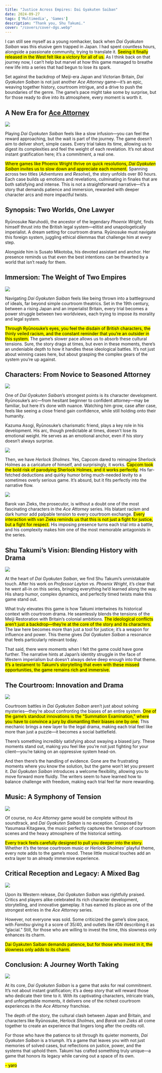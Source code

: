```yaml
---
title: "Justice Across Empires: Dai Gyakuten Saiban"
date: 2024-09-27
tags: ['Multimedia', 'Games']
description: "Thank you, Shu Takumi."
cover: "/covers/cover-dgs.webp"
---
```


I can still see myself as a young romhacker, back when *Dai Gyakuten Saiban* was this elusive gem trapped in Japan. I had spent countless hours, alongside a passionate community, trying to translate it. <mark>Seeing it finally released in the West felt like a victory for all of us.</mark> As I think back on that journey now, I can’t help but marvel at how this game managed to breathe new life into a series that had begun to lose its spark.

Set against the backdrop of Meiji-era Japan and Victorian Britain, *Dai Gyakuten Saiban* is not just another *Ace Attorney* game—it’s an epic, weaving together history, courtroom intrigue, and a drive to push the boundaries of the genre. The game’s pace might take some by surprise, but for those ready to dive into its atmosphere, every moment is worth it.

## A New Era for [Ace Attorney](https://www.ace-attorney.com)

![](image-91.png)

Playing *Dai Gyakuten Saiban* feels like a slow infusion—you can feel the reward approaching, but the wait is part of the journey. The game doesn’t aim to deliver short, simple cases. Every trial takes its time, allowing us to digest its complexities and feel the weight of each revelation. It’s not about instant gratification here; it’s a commitment, a real one.

<mark>Where games like Phoenix Wright thrive on quick resolutions, *Dai Gyakuten Saiban* invites us to slow down and appreciate each moment.</mark> Spanning across two titles (*Adventures* and *Resolve*), the story unfolds over 80 hours. Each case builds up emotions and revelations, culminating in finales that are both satisfying and intense. This is not a straightforward narrative—it’s a story that demands patience and immersion, rewarded with deeper character arcs and more impactful twists.

## Synopsis: Two Worlds, One Lawyer

Ryūnosuke Naruhodō, the ancestor of the legendary *Phoenix Wright*, finds himself thrust into the British legal system—elitist and unapologetically imperialist. A dream setting for courtroom drama. Ryūnosuke must navigate this foreign system, juggling ethical dilemmas that challenge him at every step.

Alongside him is Susato Mikotoba, his devoted assistant and anchor. Her presence reminds us that even the best intentions can be thwarted by a world that isn’t ready for them.

## Immersion: The Weight of Two Empires

![](image-101.png)

Navigating *Dai Gyakuten Saiban* feels like being thrown into a battleground of ideals, far beyond simple courtroom theatrics. Set in the 19th century, between a rising Japan and an imperialist Britain, every trial becomes a power struggle between two worldviews, each trying to impose its morality and legal system.

<mark>Through Ryūnosuke’s eyes, you feel the disdain of British characters, the thinly veiled racism, and the constant reminder that you’re an outsider in this system.</mark> The game’s slower pace allows us to absorb these cultural tensions. Sure, the story drags at times, but even in these moments, there’s an undeniable depth to how it handles these ideological battles. It’s not just about winning cases here, but about grasping the complex gears of the system you’re up against.

## Characters: From Novice to Seasoned Attorney

![](https://i.imgur.com/rZ9fGTE.jpeg)

One of *Dai Gyakuten Saiban*’s strongest points is its character development. Ryūnosuke’s arc—from hesitant beginner to confident attorney—may be familiar, but here it’s done with nuance. Watching him grow, case after case, feels like seeing a close friend gain confidence, while still holding onto their humanity.

Kazuma Asogi, Ryūnosuke’s charismatic friend, plays a key role in his development. His arc, though predictable at times, doesn’t lose its emotional weight. He serves as an emotional anchor, even if his story doesn’t always surprise.

![](image-93.png)

Then, we have *Herlock Sholmes*. Yes, Capcom dared to reimagine Sherlock Holmes as a caricature of himself, and surprisingly, it works. <mark>Capcom took the bold risk of parodying Sherlock Holmes, and it works perfectly.</mark> His far-fetched deductions and quirky humor bring much-needed levity to a sometimes overly serious game. It’s absurd, but it fits perfectly into the narrative flow.

![](image-94.png)

Barok van Zieks, the prosecutor, is without a doubt one of the most fascinating characters in the *Ace Attorney* series. His blatant racism and dark humor add palpable tension to every courtroom exchange. <mark>Every interaction with van Zieks reminds us that this is not just a fight for justice, but a fight for respect.</mark> His imposing presence turns each trial into a battle, and his complexity makes him one of the most memorable antagonists in the series.

## Shu Takumi’s Vision: Blending History with Drama

![](image-96.png)

At the heart of *Dai Gyakuten Saiban*, we find Shu Takumi’s unmistakable touch. After his work on *Professor Layton vs. Phoenix Wright*, it’s clear that he went all-in on this series, bringing everything he’d learned along the way. His sharp humor, complex dynamics, and perfectly timed twists make this game stand out.

What truly elevates this game is how Takumi intertwines its historical context with courtroom drama. He seamlessly blends the tensions of the Meiji Restoration with Britain’s colonial ambitions. <mark>The ideological conflicts aren’t just a backdrop—they’re at the core of the story and its characters.</mark> The law here becomes more than just a tool for justice; it’s a weapon for influence and power. This theme gives *Dai Gyakuten Saiban* a resonance that feels particularly relevant today.

That said, there were moments when I felt the game could have gone further. The narrative hints at Japan’s identity struggle in the face of Western imperialism but doesn’t always delve deep enough into that theme. <mark>It’s a testament to Takumi’s storytelling that even with these missed opportunities, the game remains rich and immersive.</mark>

## The Courtroom: Innovation and Drama

![](image-99.png)

Courtroom battles in *Dai Gyakuten Saiban* aren’t just about solving mysteries—they’re about confronting the biases of an entire system. <mark>One of the game’s standout innovations is the "Summation Examination," where you have to convince a jury by dismantling their biases one by one.</mark> This mechanic brings a new layer to the legal drama, making each trial feel like more than just a puzzle—it becomes a social battlefield.

There’s something incredibly satisfying about swaying a biased jury. These moments stand out, making you feel like you’re not just fighting for your client—you’re taking on an oppressive system head-on.

And then there’s the handling of evidence. Gone are the frustrating moments where you know the solution, but the game won’t let you present it. *Dai Gyakuten Saiban* introduces a welcome flexibility, allowing you to move forward more fluidly. The writers seem to have learned how to balance challenge with freedom, making each trial feel far more rewarding.

## Music: A Symphony of Tension

![](image-100.png)

Of course, no *Ace Attorney* game would be complete without its soundtrack, and *Dai Gyakuten Saiban* is no exception. Composed by Yasumasa Kitagawa, the music perfectly captures the tension of courtroom scenes and the heavy atmosphere of the historical setting.

<mark>Every track feels carefully designed to pull you deeper into the story.</mark> Whether it’s the tense courtroom music or *Herlock Sholmes’* playful theme, every note adds to the game’s mood. These little musical touches add an extra layer to an already immersive experience.

## Critical Reception and Legacy: A Mixed Bag

![](image-104.png)

Upon its Western release, *Dai Gyakuten Saiban* was rightfully praised. Critics and players alike celebrated its rich character development, storytelling, and innovative gameplay. It has earned its place as one of the strongest entries in the *Ace Attorney* series.

However, not everyone was sold. Some criticized the game’s slow pace, with *Famitsu* giving it a score of 35/40, and outlets like *IGN* describing it as “glacial.” Still, for those who are willing to invest the time, this slowness only enhances its charm.

<mark>Dai Gyakuten Saiban demands patience, but for those who invest in it, the slowness only adds to its charm.</mark>

## Conclusion: A Journey Worth Taking

![](image-108.png)

At its core, *Dai Gyakuten Saiban* is a game that asks for real commitment. It’s not about instant gratification; it’s a deep story that will reward those who dedicate their time to it. With its captivating characters, intricate trials, and unforgettable moments, it delivers one of the richest courtroom experiences in the *Ace Attorney* franchise.

The depth of the story, the cultural clash between Japan and Britain, and characters like Ryūnosuke, *Herlock Sholmes*, and *Barok van Zieks* all come together to create an experience that lingers long after the credits roll.

For those who have the patience to sit through its quieter moments, *Dai Gyakuten Saiban* is a triumph. It’s a game that leaves you with not just memories of solved cases, but reflections on justice, power, and the systems that uphold them. Takumi has crafted something truly unique—a game that honors its legacy while carving out a space of its own.

<mark>- yaro</mark>
